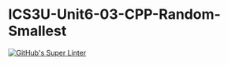 # ICS3U-Unit6-03-CPP-Random-Smallest

[![GitHub's Super Linter](https://github.com/matthew-meech/ICS3U-Unit6-03-CPP-Random-Smallest/workflows/GitHub's%20Super%20Linter/badge.svg)](https://github.com/matthew-meech/ICS3U-Unit6-03-CPP-Random-Smallest/actions)
